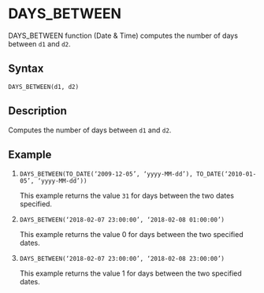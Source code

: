 <!-- loio1e58b273857d46dd8f7a2912accae34c -->

# DAYS\_BETWEEN

DAYS\_BETWEEN function \(Date & Time\) computes the number of days between `d1` and `d2`.



<a name="loio1e58b273857d46dd8f7a2912accae34c__section_jpp_p4h_bpb"/>

## Syntax

`DAYS_BETWEEN(d1, d2)`



<a name="loio1e58b273857d46dd8f7a2912accae34c__section_kpp_p4h_bpb"/>

## Description

Computes the number of days between `d1` and `d2`.



<a name="loio1e58b273857d46dd8f7a2912accae34c__section_xdr_r4h_bpb"/>

## Example

1.  `DAYS_BETWEEN(TO_DATE(‘2009-12-05’, ‘yyyy-MM-dd’), TO_DATE(‘2010-01-05’, ‘yyyy-MM-dd’))`

    This example returns the value `31` for days between the two dates specified.

2.  `DAYS_BETWEEN(‘2018-02-07 23:00:00’, ‘2018-02-08 01:00:00’)`

    This example returns the value 0 for days between the two specified dates.

3.  `DAYS_BETWEEN(‘2018-02-07 23:00:00’, ‘2018-02-08 23:00:00’)`

    This example returns the value 1 for days between the two specified dates.


